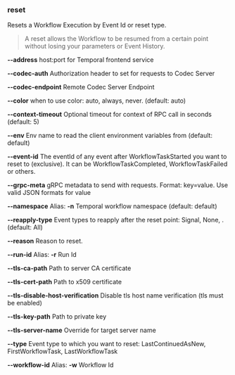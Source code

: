 ### reset

Resets a Workflow Execution by Event Id or reset type.

>A reset allows the Workflow to be resumed from a certain point without losing your parameters or Event History.

**--address**
host:port for Temporal frontend service

**--codec-auth**
Authorization header to set for requests to Codec Server

**--codec-endpoint**
Remote Codec Server Endpoint

**--color**
when to use color: auto, always, never. (default: auto)

**--context-timeout**
Optional timeout for context of RPC call in seconds (default: 5)

**--env**
Env name to read the client environment variables from (default: default)

**--event-id**
The eventId of any event after WorkflowTaskStarted you want to reset to (exclusive). It can be WorkflowTaskCompleted, WorkflowTaskFailed or others.

**--grpc-meta**
gRPC metadata to send with requests. Format: key=value. Use valid JSON formats for value

**--namespace**
Alias: **-n**
Temporal workflow namespace (default: default)

**--reapply-type**
Event types to reapply after the reset point: Signal, None, . (default: All)

**--reason**
Reason to reset.

**--run-id**
Alias: **-r**
Run Id

**--tls-ca-path**
Path to server CA certificate

**--tls-cert-path**
Path to x509 certificate

**--tls-disable-host-verification**
Disable tls host name verification (tls must be enabled)

**--tls-key-path**
Path to private key

**--tls-server-name**
Override for target server name

**--type**
Event type to which you want to reset: LastContinuedAsNew, FirstWorkflowTask, LastWorkflowTask

**--workflow-id**
Alias: **-w**
Workflow Id

